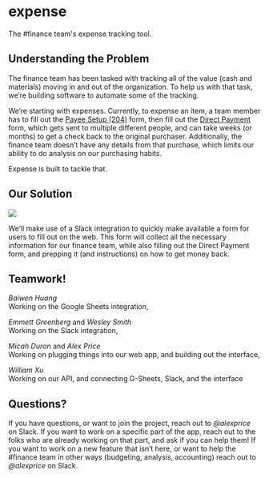# expense
The #finance team's expense tracking tool.

## Understanding the Problem
The finance team has been tasked with tracking all of the value (cash and materials) moving in and out of the organization. To help us with that task, we’re building software to automate some of the tracking.

We’re starting with expenses. Currently, to expense an item, a team member has to fill out the [Payee Setup (204)](https://cbse.soe.ucsc.edu/sites/default/files/payee_setup_204_online_form_savable_021709.pdf) form, then fill out the [Direct Payment](https://financial.ucsc.edu/Financial_Affairs_Forms/Direct_Payment.pdf) form, which gets sent to multiple different people, and can take weeks (or months) to get a check back to the original purchaser. Additionally, the finance team doesn’t have any details from that purchase, which limits our ability to do analysis on our purchasing habits.

Expense is built to tackle that.

## Our Solution
![](http://i.imgur.com/kujhGsq.png)

We’ll make use of a Slack integration to quickly make available a form for users to fill out on the web. This form will collect all the necessary information for our finance team, while also filling out the Direct Payment form, and prepping it (and instructions) on how to get money back.

## Teamwork!
_Baiwen Huang_  
Working on the Google Sheets integration,

_Emmett Greenberg_ and _Wesley Smith_  
Working on the Slack integration,

_Micah Duron_ and _Alex Price_  
Working on plugging things into our web app, and building out the interface,

_William Xu_  
Working on our API, and connecting G-Sheets, Slack, and the interface


## Questions?
If you have questions, or want to join the project, reach out to _@alexprice_ on Slack. If you want to work on a specific part of the app, reach out to the folks who are already working on that part, and ask if you can help them! If you want to work on a new feature that isn’t here, or want to help the #finance team in other ways (budgeting, analysis, accounting) reach out to _@alexprice_ on Slack.